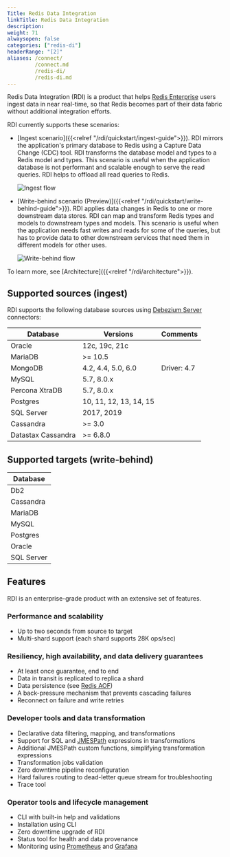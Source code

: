 ```yaml
---
Title: Redis Data Integration
linkTitle: Redis Data Integration
description:
weight: 71
alwaysopen: false
categories: ["redis-di"]
headerRange: "[2]"
aliases: /connect/
         /connect.md
         /redis-di/
         /redis-di.md
---
```


Redis Data Integration (RDI) is a product that helps [Redis Enterprise](https://redis.com/redis-enterprise-software/overview/) users ingest data in near real-time, so that Redis becomes part of their data fabric without additional integration efforts.

RDI currently supports these scenarios:

* [Ingest scenario]({{<relref "/rdi/quickstart/ingest-guide">}}). RDI mirrors the application's primary database to Redis using a Capture Data Change (CDC) tool. RDI transforms the database model and types to a Redis model and types. This scenario is useful when the application database is not performant and scalable enough to serve the read queries. RDI helps to offload all read queries to Redis.

  ![Ingest flow](/images/rdi/ingest.png)
  
* [Write-behind scenario (Preview)]({{<relref "/rdi/quickstart/write-behind-guide">}}). RDI applies data changes in Redis to one or more downstream data stores. RDI can map and transform Redis types and models to downstream types and models. This scenario is useful when the application needs fast writes and reads for some of the queries, but has to provide data to other downstream services that need them in different models for other uses.

  ![Write-behind flow](/images/rdi/write-behind.png)  

To learn more, see [Architecture]({{<relref "/rdi/architecture">}}).

## Supported sources (ingest)

RDI supports the following database sources using [Debezium Server](https://debezium.io/documentation/reference/stable/operations/debezium-server.html) connectors:

| Database           | Versions               |Comments|
| ------------------ | ---------------------- |--------|
| Oracle             | 12c, 19c, 21c          ||
| MariaDB            | >= 10.5                ||
| MongoDB            | 4.2, 4.4, 5.0, 6.0     | Driver: 4.7  |
| MySQL              | 5.7, 8.0.x             ||
| Percona XtraDB     | 5.7, 8.0.x             ||
| Postgres           | 10, 11, 12, 13, 14, 15 ||
| SQL Server         | 2017, 2019             ||
| Cassandra          | >= 3.0                 ||
| Datastax Cassandra | >= 6.8.0               ||

## Supported targets (write-behind)

| Database   |
| ---------- |
| Db2        |
| Cassandra  |
| MariaDB    |
| MySQL      |
| Postgres   |
| Oracle     |
| SQL Server |


## Features

RDI is an enterprise-grade product with an extensive set of features.

### Performance and scalability

- Up to two seconds from source to target
- Multi-shard support (each shard supports 28K ops/sec)

### Resiliency, high availability, and data delivery guarantees

- At least once guarantee, end to end
- Data in transit is replicated to replica a shard
- Data persistence (see [Redis AOF](https://redis.io/docs/management/persistence/))
- A back-pressure mechanism that prevents cascading failures
- Reconnect on failure and write retries

### Developer tools and data transformation

- Declarative data filtering, mapping, and transformations
- Support for SQL and [JMESPath](https://jmespath.org/) expressions in transformations
- Additional JMESPath custom functions, simplifying transformation expressions
- Transformation jobs validation
- Zero downtime pipeline reconfiguration
- Hard failures routing to dead-letter queue stream for troubleshooting
- Trace tool

### Operator tools and lifecycle management

- CLI with built-in help and validations
- Installation using CLI
- Zero downtime upgrade of RDI
- Status tool for health and data provenance
- Monitoring using [Prometheus](https://prometheus.io/) and [Grafana](https://grafana.com/)
